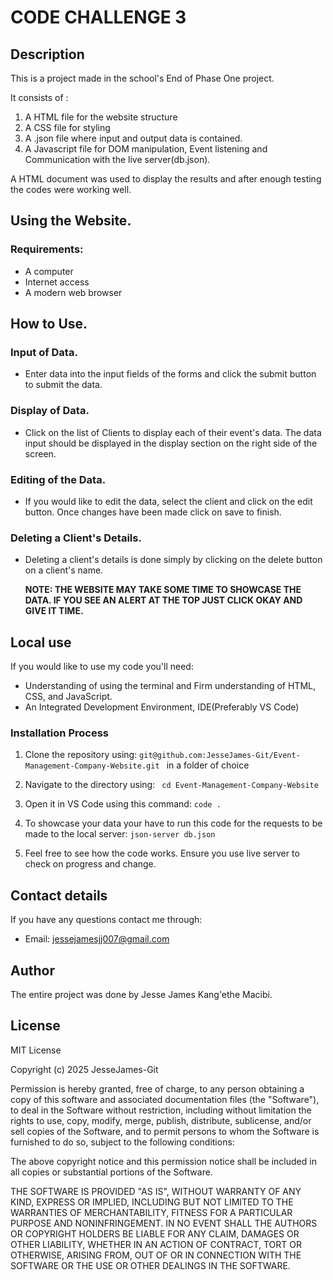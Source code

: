 # CODE CHALLENGE 3
## Description
This is a project made in the school's End of Phase One project.

It consists of : 
1. A HTML file for the website structure
2. A CSS file for styling
3. A .json file where input and output data is contained.
4. A Javascript file for DOM manipulation, Event listening and Communication with the live server(db.json).

A HTML document was used to display the results and after enough testing the codes were working well.

## Using the Website.
### Requirements:
- A computer
- Internet access
- A modern web browser

## How to Use.
### Input of Data.
- Enter data into the input fields of the forms and click the submit button to submit the data.

### Display of Data.
- Click on the list of Clients to display each of their event's data. The data input should be displayed in the display section on the right side of the screen.

### Editing of the Data.
- If you would like to edit the data, select the client and click on the edit button. Once changes have been made click on save to finish.

### Deleting a Client's Details.
- Deleting a client's details is done simply by clicking on the delete button on a client's name.

    **NOTE: THE WEBSITE MAY TAKE SOME TIME TO SHOWCASE THE DATA. IF YOU SEE AN ALERT AT THE TOP JUST CLICK OKAY AND GIVE IT TIME.**

## Local use
If you would like to use my code you'll need:
- Understanding of using the terminal and Firm understanding of HTML, CSS, and JavaScript.
- An Integrated Development Environment, IDE(Preferably VS Code)

### Installation Process
1. Clone the repository using:
```git@github.com:JesseJames-Git/Event-Management-Company-Website.git ```
in a folder of choice

2. Navigate to the directory using:
``` cd Event-Management-Company-Website```

3. Open it in VS Code using this command:
```code .```

4. To showcase your data your have to run this code for the requests to be made to the local server:
``` json-server db.json ``` 

5. Feel free to see how the code works. Ensure you use live server to check on progress and change.

## Contact details
If you have any questions contact me through:

- Email: jessejamesjj007@gmail.com

## Author
The entire project was done by Jesse James Kang'ethe Macibi.

## License
MIT License

Copyright (c) 2025 JesseJames-Git

Permission is hereby granted, free of charge, to any person obtaining a copy
of this software and associated documentation files (the "Software"), to deal
in the Software without restriction, including without limitation the rights
to use, copy, modify, merge, publish, distribute, sublicense, and/or sell
copies of the Software, and to permit persons to whom the Software is
furnished to do so, subject to the following conditions:

The above copyright notice and this permission notice shall be included in all
copies or substantial portions of the Software.

THE SOFTWARE IS PROVIDED "AS IS", WITHOUT WARRANTY OF ANY KIND, EXPRESS OR
IMPLIED, INCLUDING BUT NOT LIMITED TO THE WARRANTIES OF MERCHANTABILITY,
FITNESS FOR A PARTICULAR PURPOSE AND NONINFRINGEMENT. IN NO EVENT SHALL THE
AUTHORS OR COPYRIGHT HOLDERS BE LIABLE FOR ANY CLAIM, DAMAGES OR OTHER
LIABILITY, WHETHER IN AN ACTION OF CONTRACT, TORT OR OTHERWISE, ARISING FROM,
OUT OF OR IN CONNECTION WITH THE SOFTWARE OR THE USE OR OTHER DEALINGS IN THE
SOFTWARE.
